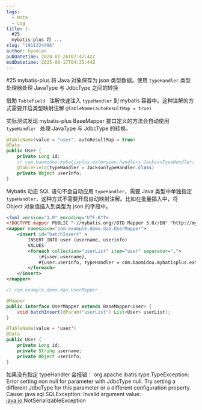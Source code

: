 ```yaml
---
tags:
  - Note
  - Log
title: |-
  #25 
  mybatis-plus 将 ...
slug: "1911324496"
author: byodian
pubDatetime: 2024-01-26T02:47:42Z
modDatetime: 2025-08-17T04:35:44Z
---
```

#25 
mybatis-plus 将 Java 对象保存为 json 类型数据。使用 `typeHandler` 类型处理器处理 JavaType 与 JdbcType 之间的转换

借助 `TableField ` 注解快速注入 `typeHandler` 到 mybatis 容器中。这种注解的方式需要开启类型映射注解 `@TableName(autoResultMap = true)`

实际测试发现 mybatis-plus BaseMapper 接口定义的方法会自动使用 `typeHandler ` 处理 JavaType 与 JdbcType 的转换。

```java
@TableName(value = "user", autoResultMap = true)
@Data
public User {
    private Long id;
    // com.baomidou.mybatisplus.extension.handlers.JacksonTypeHandler;
    @TableField(typeHandler = JacksonTypeHandler.class)
    private Object userInfo;
}
``` 

Mybatis 动态 SQL 语句不会自动应用 `typeHandler`，需要 Java 类型中单独指定 `typeHandler`，这种方式不需要开启自动映射注解。比如在批量插入中，将 Object 对象值插入到类型为 json 的字段中。

```xml
<?xml version="1.0" encoding="UTF-8"?>
<!DOCTYPE mapper PUBLIC "-//mybatis.org//DTD Mapper 3.0//EN" "http://mybatis.org/dtd/mybatis-3-mapper.dtd">
<mapper namespace="com.example.demo.dao.UserMapper">
    <insert id="batchInsert" >
        INSERT INTO user (username, userinfo)
        VALUES
        <foreach collection="userList" item="user" separator=",">
            (#{user.username},
            #{user.userinfo, typeHandler = com.baomidou.mybatisplus.extension.handlers.JacksonTypeHandler})
        </foreach>
    </insert>
</mapper>
```
```java
// com.example.demo.dao.UserMapper

@Mapper
public interface UserMapper extends BaseMapper<User> {
    void batchInsert(@Param("userList") List<User> userList);
}
```
```java
@TableName(value = 'user')
@Data
public User {
    private Long id;
    private String username;
    private Object userinfo;
}
```

如果没有指定 typeHandler 会报错：
org.apache.ibatis.type.TypeException: Error setting non null for parameter with JdbcType null. Try setting a different JdbcType for this parameter or a different configuration property. Cause: java.sql.SQLException: Invalid argument value: [java.io](http://java.io/).NotSerializableException
